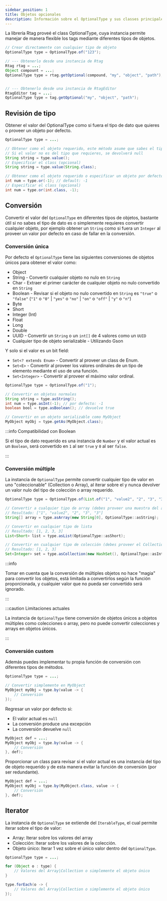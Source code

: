 ```yaml
---
sidebar_position: 1
title: Objetos opcionales
description: Información sobre el OptionalType y sus classes principales
---
```


La librería Rtag proveé el class OptionalType, cuya instancia permite manejar de manera flexible los tags mediante diferentes tipos de objetos.

```java
// Crear directamente con cualquier tipo de objeto
OptionalType type = OptionalType.of("123");

// --- Obtenerlo desde una instancia de Rtag
Rtag rtag = ...;
Object compount = ...;
OptionalType type = rtag.getOptional(compound, "my", "object", "path");


// --- Obtenerlo desde una instancia de RtagEditor
RtagEditor tag = ...;
OptionalType type = tag.getOptional("my", "object", "path");
```

## Revisión de tipo

Obtener el valor del OptionalType como si fuera el tipo de dato que quieres o proveer un objeto por defecto.

```java
OptionalType type = ...;

// Obtener como el objeto requerido, este método asume que sabes el tipo del dato
// Si el valor no es del tipo que requieres, se devolverá null
String string = type.value();
// Especificar el class (opcional)
String string = type.value(String.class);

// Obtener como el objeto requerido o especificar un objeto por defecto
int num = type.or(-1); // default: -1
// Especificar el class (opcional)
int num = type.or(int.class, -1);
```

## Conversión

Convertir el valor del `OptionalType` en diferentes tipos de objetos, bastante útil si no sabes el tipo de dato es o simplemente requieres convertir cualquier objeto, por ejemplo obtener un `String` como si fuera un `Integer` al proveer un valor por defecto en caso de fallar en la conversión.

### Conversión única

Por defecto el `OptionalType` tiene las siguientes conversiones de objetos únicos para obtener el valor como:

* Object
* String - Convertir cualquier objeto no nulo en `String`
* Char - Extraer el primer carácter de cualquier objeto no nulo convertido en `String`
* Boolean - Revisar si el objeto no nulo convertido en `String` es `"true"` o `"false"` (`"1"` o `"0"` | `"yes"` o `"no"` | `"on"` o `"off"` | `"y"` o `"n"`)
* Byte
* Short
* Integer (Int)
* Float
* Long
* Double
* UUID - Convertir un `String` o un `int[]` de 4 valores como un `UUID`
* Cualquier tipo de objeto serializable - Utilizando Gson

Y solo si el valor es un bit field:

* `Set<? extends Enum>` - Convertir al proveer un class de Enum.
* `Set<E>` - Convertir al proveer los valores ordinales de un tipo de elemento mediante el uso de una función.
* `Set<Integer>` - Convertir al proveer el máximo valor ordinal.

```java
OptionalType type = OptionalType.of("1");

// Convertir en objetos normales
String string = type.asString();
int num = type.asInt(-1); // por defecto: -1
boolean bool = type.asBoolean(); // devuelve true

// Convertir en un objeto serializable como MyObject
MyObject myObj = type.getAs(MyObject.class);
```

:::info Compatibilidad con Boolean

Si el tipo de dato requerido es una instancia de `Number` y el valor actual es un `Boolean`, será convertido en `1` al ser `true` y `0` al ser `false`.

:::

### Conversión múltiple

La instancia de `OptionalType` permite convertir cualquier tipo de valor en uno "coleccionable" (Collection o Array), al iterar sobre el y nunca devolver un valor nulo del tipo de colección o array requerido.

```java
OptionalType type = OptionalType.of(List.of("1", "value2", "2", "3", "3"));

// Convertir a cualquier tipo de array (debes proveer una muestra del array)
// Resultado: ["1", "value2", "2", "3", "3"]
String[] array = type.asArray(new String[0], OptionalType::asString);

// Convertir en cualquier tipo de lista
// Resultado: [1, 2, 3, 3]
List<Short> list = type.asList(OptionalType::asShort);

// Convertir en cualquier tipo de colección (debes proveer el Collection para agregarle los valores)
// Resultado: [1, 2, 3]
Set<Integer> set = type.asCollection(new HashSet(), OptionalType::asInt);
```

:::info

Tomar en cuenta que la conversión de múltiples objetos no hace "magia" para convertir los objetos, está limitada a convertirlos según la función proporcionada, y cualquier valor que no pueda ser convertido será ignorado.

:::

:::caution Limitaciones actuales

La instancia de `OptionalType` tiene conversión de objetos únicos a objetos múltiples como colecciones o array, pero no puede convertir colecciones y arrays en objetos únicos.

:::

### Conversión custom

Además puedes implementar tu propia función de conversión con diferentes tipos de métodos.

```java
OptionalType type = ...;

// Convertir simplemente en MyObject
MyObject myObj = type.by(value -> {
	// Conversión
});
```

Regresar un valor por defecto si:

* El valor actual es `null`
* La conversión produce una excepción
* La conversión devuelve `null`

```java
MyObject def = ...;
MyObject myObj = type.by(value -> {
	// Conversión
}, def);
```

Proporcionar un class para revisar si el valor actual es una instancia del tipo de objeto requerido y de esta manera evitar la función de conversión (por ser redundante).

```java
MyObject def = ...;
MyObject myObj = type.by(MyObject.class, value -> {
	// Conversión
}, def);
```

## Iterator

La instancia de `OptionalType` se extiende del `IterableType`, el cual permite iterar sobre el tipo de valor:

* Array: Iterar sobre los valores del array
* Colección: Iterar sobre los valores de la colección.
* Objeto único: Iterar 1 vez sobre el único valor dentro del `OptionalType`.

```java
OptionalType type = ...;

for (Object o : type) {
	// Valores del Array|Collection o simplemente el objeto único
}

type.forEach(o -> {
	// Valores del Array|Collection o simplemente el objeto único
});
```
